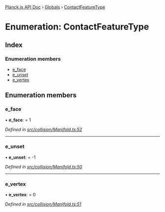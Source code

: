 [Planck.js API Doc](../README.md) › [Globals](../globals.md) › [ContactFeatureType](contactfeaturetype.md)

# Enumeration: ContactFeatureType

## Index

### Enumeration members

* [e_face](contactfeaturetype.md#e_face)
* [e_unset](contactfeaturetype.md#e_unset)
* [e_vertex](contactfeaturetype.md#e_vertex)

## Enumeration members

###  e_face

• **e_face**: = 1

*Defined in [src/collision/Manifold.ts:52](https://github.com/shakiba/planck.js/blob/ae24904/src/collision/Manifold.ts#L52)*

___

###  e_unset

• **e_unset**: = -1

*Defined in [src/collision/Manifold.ts:50](https://github.com/shakiba/planck.js/blob/ae24904/src/collision/Manifold.ts#L50)*

___

###  e_vertex

• **e_vertex**: = 0

*Defined in [src/collision/Manifold.ts:51](https://github.com/shakiba/planck.js/blob/ae24904/src/collision/Manifold.ts#L51)*

